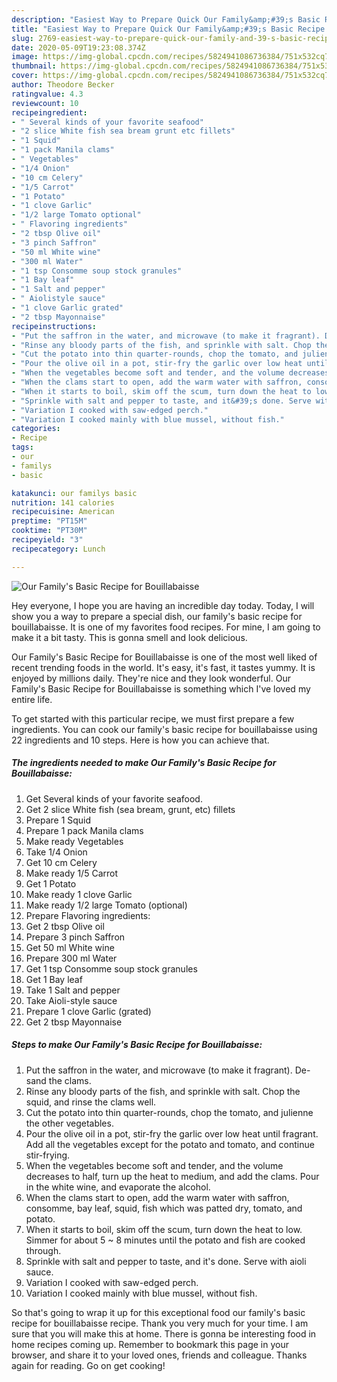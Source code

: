```yaml
---
description: "Easiest Way to Prepare Quick Our Family&amp;#39;s Basic Recipe for Bouillabaisse"
title: "Easiest Way to Prepare Quick Our Family&amp;#39;s Basic Recipe for Bouillabaisse"
slug: 2769-easiest-way-to-prepare-quick-our-family-and-39-s-basic-recipe-for-bouillabaisse
date: 2020-05-09T19:23:08.374Z
image: https://img-global.cpcdn.com/recipes/5824941086736384/751x532cq70/our-familys-basic-recipe-for-bouillabaisse-recipe-main-photo.jpg
thumbnail: https://img-global.cpcdn.com/recipes/5824941086736384/751x532cq70/our-familys-basic-recipe-for-bouillabaisse-recipe-main-photo.jpg
cover: https://img-global.cpcdn.com/recipes/5824941086736384/751x532cq70/our-familys-basic-recipe-for-bouillabaisse-recipe-main-photo.jpg
author: Theodore Becker
ratingvalue: 4.3
reviewcount: 10
recipeingredient:
- " Several kinds of your favorite seafood"
- "2 slice White fish sea bream grunt etc fillets"
- "1 Squid"
- "1 pack Manila clams"
- " Vegetables"
- "1/4 Onion"
- "10 cm Celery"
- "1/5 Carrot"
- "1 Potato"
- "1 clove Garlic"
- "1/2 large Tomato optional"
- " Flavoring ingredients"
- "2 tbsp Olive oil"
- "3 pinch Saffron"
- "50 ml White wine"
- "300 ml Water"
- "1 tsp Consomme soup stock granules"
- "1 Bay leaf"
- "1 Salt and pepper"
- " Aiolistyle sauce"
- "1 clove Garlic grated"
- "2 tbsp Mayonnaise"
recipeinstructions:
- "Put the saffron in the water, and microwave (to make it fragrant). De-sand the clams."
- "Rinse any bloody parts of the fish, and sprinkle with salt. Chop the squid, and rinse the clams well."
- "Cut the potato into thin quarter-rounds, chop the tomato, and julienne the other vegetables."
- "Pour the olive oil in a pot, stir-fry the garlic over low heat until fragrant. Add all the vegetables except for the potato and tomato, and continue stir-frying."
- "When the vegetables become soft and tender, and the volume decreases to half, turn up the heat to medium, and add the clams. Pour in the white wine, and evaporate the alcohol."
- "When the clams start to open, add the warm water with saffron, consomme, bay leaf, squid, fish which was patted dry, tomato, and potato."
- "When it starts to boil, skim off the scum, turn down the heat to low. Simmer for about 5 ~ 8 minutes until the potato and fish are cooked through."
- "Sprinkle with salt and pepper to taste, and it&#39;s done. Serve with aioli sauce."
- "Variation I cooked with saw-edged perch."
- "Variation I cooked mainly with blue mussel, without fish."
categories:
- Recipe
tags:
- our
- familys
- basic

katakunci: our familys basic 
nutrition: 141 calories
recipecuisine: American
preptime: "PT15M"
cooktime: "PT30M"
recipeyield: "3"
recipecategory: Lunch

---
```



![Our Family&#39;s Basic Recipe for Bouillabaisse](https://img-global.cpcdn.com/recipes/5824941086736384/751x532cq70/our-familys-basic-recipe-for-bouillabaisse-recipe-main-photo.jpg)

Hey everyone, I hope you are having an incredible day today. Today, I will show you a way to prepare a special dish, our family&#39;s basic recipe for bouillabaisse. It is one of my favorites food recipes. For mine, I am going to make it a bit tasty. This is gonna smell and look delicious.

Our Family&#39;s Basic Recipe for Bouillabaisse is one of the most well liked of recent trending foods in the world. It's easy, it's fast, it tastes yummy. It is enjoyed by millions daily. They're nice and they look wonderful. Our Family&#39;s Basic Recipe for Bouillabaisse is something which I've loved my entire life.




To get started with this particular recipe, we must first prepare a few ingredients. You can cook our family&#39;s basic recipe for bouillabaisse using 22 ingredients and 10 steps. Here is how you can achieve that.

<!--inarticleads1-->

##### The ingredients needed to make Our Family&#39;s Basic Recipe for Bouillabaisse:

1. Get  Several kinds of your favorite seafood.
1. Get 2 slice White fish (sea bream, grunt, etc) fillets
1. Prepare 1 Squid
1. Prepare 1 pack Manila clams
1. Make ready  Vegetables
1. Take 1/4 Onion
1. Get 10 cm Celery
1. Make ready 1/5 Carrot
1. Get 1 Potato
1. Make ready 1 clove Garlic
1. Make ready 1/2 large Tomato (optional)
1. Prepare  Flavoring ingredients:
1. Get 2 tbsp Olive oil
1. Prepare 3 pinch Saffron
1. Get 50 ml White wine
1. Prepare 300 ml Water
1. Get 1 tsp Consomme soup stock granules
1. Get 1 Bay leaf
1. Take 1 Salt and pepper
1. Take  Aioli-style sauce
1. Prepare 1 clove Garlic (grated)
1. Get 2 tbsp Mayonnaise




<!--inarticleads2-->

##### Steps to make Our Family&#39;s Basic Recipe for Bouillabaisse:

1. Put the saffron in the water, and microwave (to make it fragrant). De-sand the clams.
1. Rinse any bloody parts of the fish, and sprinkle with salt. Chop the squid, and rinse the clams well.
1. Cut the potato into thin quarter-rounds, chop the tomato, and julienne the other vegetables.
1. Pour the olive oil in a pot, stir-fry the garlic over low heat until fragrant. Add all the vegetables except for the potato and tomato, and continue stir-frying.
1. When the vegetables become soft and tender, and the volume decreases to half, turn up the heat to medium, and add the clams. Pour in the white wine, and evaporate the alcohol.
1. When the clams start to open, add the warm water with saffron, consomme, bay leaf, squid, fish which was patted dry, tomato, and potato.
1. When it starts to boil, skim off the scum, turn down the heat to low. Simmer for about 5 ~ 8 minutes until the potato and fish are cooked through.
1. Sprinkle with salt and pepper to taste, and it&#39;s done. Serve with aioli sauce.
1. Variation I cooked with saw-edged perch.
1. Variation I cooked mainly with blue mussel, without fish.




So that's going to wrap it up for this exceptional food our family&#39;s basic recipe for bouillabaisse recipe. Thank you very much for your time. I am sure that you will make this at home. There is gonna be interesting food in home recipes coming up. Remember to bookmark this page in your browser, and share it to your loved ones, friends and colleague. Thanks again for reading. Go on get cooking!
